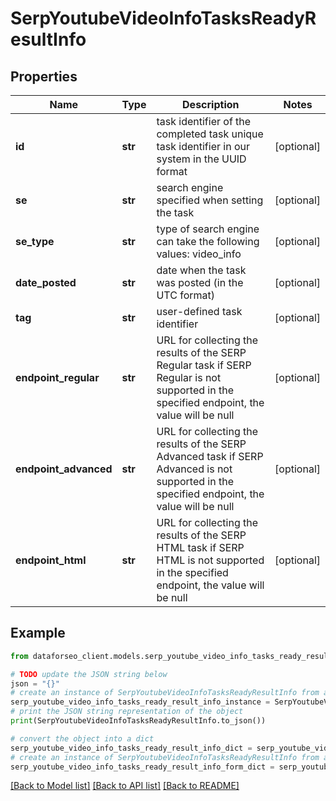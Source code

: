 # SerpYoutubeVideoInfoTasksReadyResultInfo


## Properties

Name | Type | Description | Notes
------------ | ------------- | ------------- | -------------
**id** | **str** | task identifier of the completed task unique task identifier in our system in the UUID format | [optional] 
**se** | **str** | search engine specified when setting the task | [optional] 
**se_type** | **str** | type of search engine can take the following values: video_info | [optional] 
**date_posted** | **str** | date when the task was posted (in the UTC format) | [optional] 
**tag** | **str** | user-defined task identifier | [optional] 
**endpoint_regular** | **str** | URL for collecting the results of the SERP Regular task if SERP Regular is not supported in the specified endpoint, the value will be null | [optional] 
**endpoint_advanced** | **str** | URL for collecting the results of the SERP Advanced task if SERP Advanced is not supported in the specified endpoint, the value will be null | [optional] 
**endpoint_html** | **str** | URL for collecting the results of the SERP HTML task if SERP HTML is not supported in the specified endpoint, the value will be null | [optional] 

## Example

```python
from dataforseo_client.models.serp_youtube_video_info_tasks_ready_result_info import SerpYoutubeVideoInfoTasksReadyResultInfo

# TODO update the JSON string below
json = "{}"
# create an instance of SerpYoutubeVideoInfoTasksReadyResultInfo from a JSON string
serp_youtube_video_info_tasks_ready_result_info_instance = SerpYoutubeVideoInfoTasksReadyResultInfo.from_json(json)
# print the JSON string representation of the object
print(SerpYoutubeVideoInfoTasksReadyResultInfo.to_json())

# convert the object into a dict
serp_youtube_video_info_tasks_ready_result_info_dict = serp_youtube_video_info_tasks_ready_result_info_instance.to_dict()
# create an instance of SerpYoutubeVideoInfoTasksReadyResultInfo from a dict
serp_youtube_video_info_tasks_ready_result_info_form_dict = serp_youtube_video_info_tasks_ready_result_info.from_dict(serp_youtube_video_info_tasks_ready_result_info_dict)
```
[[Back to Model list]](../README.md#documentation-for-models) [[Back to API list]](../README.md#documentation-for-api-endpoints) [[Back to README]](../README.md)


